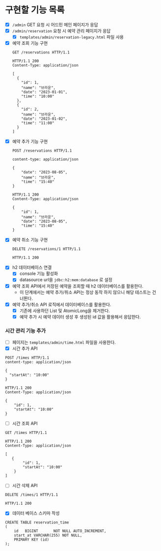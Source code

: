# 구현할 기능 목록

- [x] `/admin` GET 요청 시 어드민 메인 페이지가 응답
- [x] `/admin/reservation` 요청 시 예약 관리 페이지가 응답
  - [x] `templates/admin/reservation-legacy.html` 파일 사용
- [x] 예약 조회 기능 구현
  ```
  GET /reservations HTTP/1.1
  
  HTTP/1.1 200
  Content-Type: application/json
  
  [
    {
      "id": 1,
      "name": "브라운",
      "date": "2023-01-01",
      "time": "10:00"
    },
    {
      "id": 2,
      "name": "브라운",
      "date": "2023-01-02",
      "time": "11:00"
    }
  ]
  ```
- [x] 예약 추가 기능 구현
    ```    
    POST /reservations HTTP/1.1
    
    content-type: application/json
    
    {
        "date": "2023-08-05",
        "name": "브라운",
        "time": "15:40"
    }
    
    HTTP/1.1 200 
    Content-Type: application/json
    
    {
        "id": 1,
        "name": "브라운",
        "date": "2023-08-05",
        "time": "15:40"
    }
    ```
- [x] 예약 취소 기능 구현
    ```
    DELETE /reservations/1 HTTP/1.1
    
    HTTP/1.1 200
    ```
- [x] h2 데이터베이스 연결
  - [x] console 기능 활성화
  - [x] datasource url을 `jdbc:h2:mem:database` 로 설정
- [x] 예약 조회 API에서 저장된 예약을 조회할 때 h2 데이터베이스를 활용한다.
  - 이 단계에서는 예약 추가/취소 API는 정상 동작 하지 않으니 해당 테스트는 건너뛴다.
- [x] 예약 추가/취소 API 로직에서 데이터베이스를 활용한다.
  - [x] 기존에 사용하던 List 및 AtomicLong을 제거한다.
  - [x] 예약 추가 시 예약 데이터 생성 후 생성된 id 값을 활용해서 응답한다.
### 시간 관리 기능 추가
- [ ] 페이지는 `templates/admin/time.html` 파일을 사용한다.
- [x] 시간 추가 API
```
POST /times HTTP/1.1
content-type: application/json

{
  "startAt": "10:00"
}

HTTP/1.1 200
Content-Type: application/json

{
    "id": 1,
    "startAt": "10:00"
}
```
- [ ] 시간 조회 API
```
GET /times HTTP/1.1

HTTP/1.1 200 
Content-Type: application/json

[
   {
        "id": 1,
        "startAt": "10:00"
    }
]
```
- [ ] 시간 삭제 API
```
DELETE /times/1 HTTP/1.1

HTTP/1.1 200
```
- [x] 데이터 베이스 스키마 작성
```
CREATE TABLE reservation_time
(
    id   BIGINT       NOT NULL AUTO_INCREMENT,
    start_at VARCHAR(255) NOT NULL,
    PRIMARY KEY (id)
);
```
